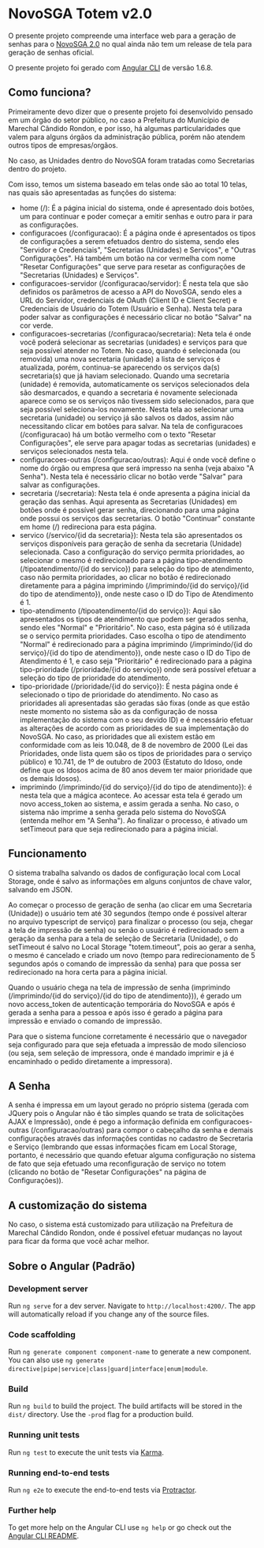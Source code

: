 # NovoSGA Totem v2.0

O presente projeto compreende uma interface web para a geração de senhas para o [NovoSGA 2.0](https://github.com/novosga/novosga) no qual ainda não tem um release de tela para geração de senhas oficial.

O presente projeto foi gerado com [Angular CLI](https://github.com/angular/angular-cli) de versão 1.6.8.

## Como funciona?
Primeiramente devo dizer que o presente projeto foi desenvolvido pensado em um órgão do setor público, no caso a Prefeitura do Município de Marechal Cândido Rondon, e por isso, há algumas particularidades que valem para alguns órgãos da administração pública, porém não atendem outros tipos de empresas/orgãos.

No caso, as Unidades dentro do NovoSGA foram tratadas como Secretarias dentro do projeto.

Com isso, temos um sistema baseado em telas onde são ao total 10 telas, nas quais são apresentadas as funções do sistema:
* home (/): É a página inicial do sistema, onde é apresentado dois botões, um para continuar e poder começar a emitir senhas e outro para ir para as configurações.
* configuracoes (/configuracao): É a página onde é apresentados os tipos de configurações a serem efetuados dentro do sistema, sendo eles "Servidor e Credenciais", "Secretarias (Unidades) e Serviços", e "Outras Configurações". Há também um botão na cor vermelha com nome "Resetar Configurações" que serve para resetar as configurações de "Secretarias (Unidades) e Serviços".
* configuracoes-servidor (/configuracao/servidor): É nesta tela que são definidos os parâmetros de acesso a API do NovoSGA, sendo eles a URL do Servidor, credenciais de OAuth (Client ID e Client Secret) e Credenciais de Usuário do Totem (Usuário e Senha). Nesta tela para poder salvar as configurações é necessário clicar no botão "Salvar" na cor verde.
* configuracoes-secretarias (/configuracao/secretaria): Neta tela é onde você poderá selecionar as secretarias (unidades) e serviços para que seja possível atender no Totem. No caso, quando é selecionada (ou removida) uma nova secretaria (unidade) a lista de serviços é atualizada, porém, continua-se aparecendo os serviços da(s) secretaria(s) que já haviam selecionado. Quando uma secretaria (unidade) é removida, automaticamente os serviços selecionados dela são desmarcados, e quando a secretaria é novamente selecionada aparece como se os serviços não tivessem sido selecionados, para que seja possível seleciona-los novamente. Nesta tela ao selecionar uma secretaria (unidade) ou serviço já são salvos os dados, assim não necessitando clicar em botões para salvar. Na tela de configuracoes (/configuracao) há um botão vermelho com o texto "Resetar Configurações", ele serve para apagar todas as secretarias (unidades) e serviços selecionados nesta tela.
* configuracoes-outras (/configuracao/outras): Aqui é onde você define o nome do órgão ou empresa que será impresso na senha (veja abaixo "A Senha"). Nesta tela é necessário clicar no botão verde "Salvar" para salvar as configurações.
* secretaria (/secretaria): Nesta tela é onde apresenta a página inicial da geração das senhas. Aqui apresenta as Secretarias (Unidades) em botões onde é possível gerar senha, direcionando para uma página onde possui os serviços das secretarias. O botão "Continuar" constante em home (/) redireciona para esta página.
* servico (/servico/{id da secretaria}): Nesta tela são apresentados os serviços disponíveis para geração de senha da secretaria (Unidade) selecionada. Caso a configuração do serviço permita prioridades, ao selecionar o mesmo é redirecionado para a página tipo-atendimento (/tipoatendimento/{id do servico}) para seleção do tipo de atendimento, caso não permita prioridades, ao clicar no botão é redirecionado diretamente para a página imprimindo (/imprimindo/{id do serviço}/{id do tipo de atendimento}), onde neste caso o ID do Tipo de Atendimento é 1.
* tipo-atendimento (/tipoatendimento/{id do serviço}): Aqui são apresentados os tipos de atendimento que podem ser gerados senha, sendo eles "Normal" e "Prioritário". No caso, esta página só é utilizada se o serviço permita prioridades. Caso escolha o tipo de atendimento "Normal" é redirecionado para a página imprimindo (/imprimindo/{id do serviço}/{id do tipo de atendimento}), onde neste caso o ID do Tipo de Atendimento é 1, e caso seja "Prioritário" é redirecionado para a página tipo-prioridade (/prioridade/{id do serviço}) onde será possível efetuar a seleção do tipo de prioridade do atendimento.
* tipo-prioridade (/prioridade/{id do serviço}): É nesta página onde é selecionado o tipo de prioridade do atendimento. No caso as prioridades ali apresentadas são geradas são fixas (onde as que estão neste momento no sistema são as da configuração de nossa implementação do sistema com o seu devido ID) e é necessário efetuar as alterações de acordo com as prioridades de sua implementação do NovoSGA. No caso, as prioridades que ali existem estão em conformidade com as leis 10.048, de 8 de novembro de 2000 (Lei das Prioridades, onde lista quem são os tipos de prioridades para o serviço público) e 10.741, de 1º de outubro de 2003 (Estatuto do Idoso, onde define que os Idosos acima de 80 anos devem ter maior prioridade que os demais Idosos).
* imprimindo (/imprimindo/{id do serviço}/{id do tipo de atendimento}): é nesta tela que a mágica acontece. Ao acessar esta tela é gerado um novo access_token ao sistema, e assim gerada a senha. No caso, o sistema não imprime a senha gerada pelo sistema do NovoSGA (entenda melhor em "A Senha"). Ao finalizar o processo, é ativado um setTimeout para que seja redirecionado para a página inicial.

## Funcionamento
O sistema trabalha salvando os dados de configuração local com Local Storage, onde é salvo as informações em alguns conjuntos de chave valor, salvando em JSON.

Ao começar o processo de geração de senha (ao clicar em uma Secretaria (Unidade)) o usuário tem até 30 segundos (tempo onde é possível alterar no arquivo typescript de serviço) para finalizar o processo (ou seja, chegar a tela de impressão de senha) ou senão o usuário é redirecionado sem a geração da senha para a tela de seleção de Secretaria (Unidade), o do setTimeout é salvo no Local Storage "totem.timeout", pois ao gerar a senha, o mesmo é cancelado e criado um novo (tempo para redirecionamento de 5 segundos após o comando de impressão da senha) para que possa ser redirecionado na hora certa para a página inicial.

Quando o usuário chega na tela de impressão de senha (imprimindo (/imprimindo/{id do serviço}/{id do tipo de atendimento})), é gerado um novo access_token de autenticação temporária do NovoSGA e após é gerada a senha para a pessoa e após isso é gerado a página para impressão e enviado o comando de impressão.

Para que o sistema funcione corretamente é necessário que o navegador seja configurado para que seja efetuada a impressão de modo silencioso (ou seja, sem seleção de impressora, onde é mandado imprimir e já é encaminhado o pedido diretamente a impressora).

## A Senha

A senha é impressa em um layout gerado no próprio sistema (gerada com JQuery pois o Angular não é tão simples quando se trata de solicitações AJAX e Impressão), onde é pego a informação definida em configuracoes-outras (/configuracao/outras) para compor o cabeçalho da senha e demais configurações através das informações contidas no cadastro de Secretaria e Serviço (lembrando que essas informações ficam em Local Storage, portanto, é necessário que quando efetuar alguma configuração no sistema de fato que seja efetuado uma reconfiguração de serviço no totem (clicando no botão de "Resetar Configurações" na página de Configurações)).

## A customização do sistema

No caso, o sistema está customizado para utilização na Prefeitura de Marechal Cândido Rondon, onde é possível efetuar mudanças no layout para ficar da forma que você achar melhor.

## Sobre o Angular (Padrão)

### Development server

Run `ng serve` for a dev server. Navigate to `http://localhost:4200/`. The app will automatically reload if you change any of the source files.

### Code scaffolding

Run `ng generate component component-name` to generate a new component. You can also use `ng generate directive|pipe|service|class|guard|interface|enum|module`.

### Build

Run `ng build` to build the project. The build artifacts will be stored in the `dist/` directory. Use the `-prod` flag for a production build.

### Running unit tests

Run `ng test` to execute the unit tests via [Karma](https://karma-runner.github.io).

### Running end-to-end tests

Run `ng e2e` to execute the end-to-end tests via [Protractor](http://www.protractortest.org/).

### Further help

To get more help on the Angular CLI use `ng help` or go check out the [Angular CLI README](https://github.com/angular/angular-cli/blob/master/README.md).

